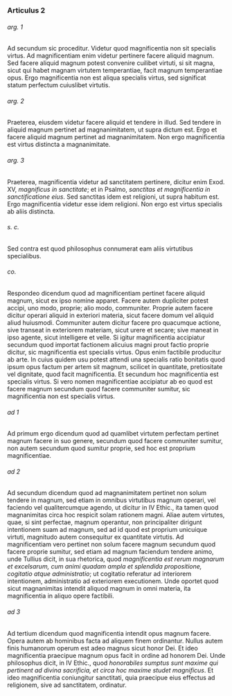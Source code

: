### Articulus 2

###### arg. 1
Ad secundum sic proceditur. Videtur quod magnificentia non sit specialis virtus. Ad magnificentiam enim videtur pertinere facere aliquid magnum. Sed facere aliquid magnum potest convenire cuilibet virtuti, si sit magna, sicut qui habet magnam virtutem temperantiae, facit magnum temperantiae opus. Ergo magnificentia non est aliqua specialis virtus, sed significat statum perfectum cuiuslibet virtutis.

###### arg. 2
Praeterea, eiusdem videtur facere aliquid et tendere in illud. Sed tendere in aliquid magnum pertinet ad magnanimitatem, ut supra dictum est. Ergo et facere aliquid magnum pertinet ad magnanimitatem. Non ergo magnificentia est virtus distincta a magnanimitate.

###### arg. 3
Praeterea, magnificentia videtur ad sanctitatem pertinere, dicitur enim Exod. XV, *magnificus in sanctitate*; et in Psalmo, *sanctitas et magnificentia in sanctificatione eius*. Sed sanctitas idem est religioni, ut supra habitum est. Ergo magnificentia videtur esse idem religioni. Non ergo est virtus specialis ab aliis distincta.

###### s. c.
Sed contra est quod philosophus connumerat eam aliis virtutibus specialibus.

###### co.
Respondeo dicendum quod ad magnificentiam pertinet facere aliquid magnum, sicut ex ipso nomine apparet. Facere autem dupliciter potest accipi, uno modo, proprie; alio modo, communiter. Proprie autem facere dicitur operari aliquid in exteriori materia, sicut facere domum vel aliquid aliud huiusmodi. Communiter autem dicitur facere pro quacumque actione, sive transeat in exteriorem materiam, sicut urere et secare; sive maneat in ipso agente, sicut intelligere et velle. Si igitur magnificentia accipiatur secundum quod importat factionem alicuius magni prout factio proprie dicitur, sic magnificentia est specialis virtus. Opus enim factibile producitur ab arte. In cuius quidem usu potest attendi una specialis ratio bonitatis quod ipsum opus factum per artem sit magnum, scilicet in quantitate, pretiositate vel dignitate, quod facit magnificentia. Et secundum hoc magnificentia est specialis virtus. Si vero nomen magnificentiae accipiatur ab eo quod est facere magnum secundum quod facere communiter sumitur, sic magnificentia non est specialis virtus.

###### ad 1
Ad primum ergo dicendum quod ad quamlibet virtutem perfectam pertinet magnum facere in suo genere, secundum quod facere communiter sumitur, non autem secundum quod sumitur proprie, sed hoc est proprium magnificentiae.

###### ad 2
Ad secundum dicendum quod ad magnanimitatem pertinet non solum tendere in magnum, sed etiam in omnibus virtutibus magnum operari, vel faciendo vel qualitercumque agendo, ut dicitur in IV Ethic., ita tamen quod magnanimitas circa hoc respicit solam rationem magni. Aliae autem virtutes, quae, si sint perfectae, magnum operantur, non principaliter dirigunt intentionem suam ad magnum, sed ad id quod est proprium unicuique virtuti, magnitudo autem consequitur ex quantitate virtutis. Ad magnificentiam vero pertinet non solum facere magnum secundum quod facere proprie sumitur, sed etiam ad magnum faciendum tendere animo, unde Tullius dicit, in sua rhetorica, quod *magnificentia est rerum magnarum et excelsarum, cum animi quadam ampla et splendida propositione, cogitatio atque administratio*; ut cogitatio referatur ad interiorem intentionem, administratio ad exteriorem executionem. Unde oportet quod sicut magnanimitas intendit aliquod magnum in omni materia, ita magnificentia in aliquo opere factibili.

###### ad 3
Ad tertium dicendum quod magnificentia intendit opus magnum facere. Opera autem ab hominibus facta ad aliquem finem ordinantur. Nullus autem finis humanorum operum est adeo magnus sicut honor Dei. Et ideo magnificentia praecipue magnum opus facit in ordine ad honorem Dei. Unde philosophus dicit, in IV Ethic., quod *honorabiles sumptus sunt maxime qui pertinent ad divina sacrificia, et circa hoc maxime studet magnificus*. Et ideo magnificentia coniungitur sanctitati, quia praecipue eius effectus ad religionem, sive ad sanctitatem, ordinatur.

